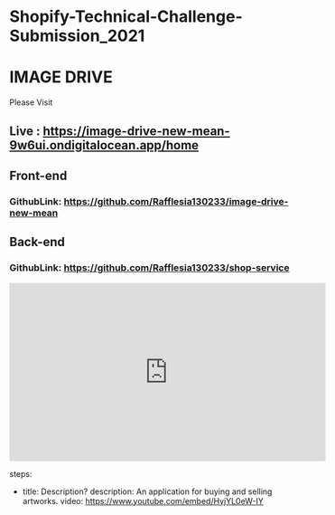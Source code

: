 # Shopify-Technical-Challenge-Submission_2021

# IMAGE DRIVE
Please Visit
## Live : https://image-drive-new-mean-9w6ui.ondigitalocean.app/home


## Front-end

### GithubLink: https://github.com/Rafflesia130233/image-drive-new-mean

## Back-end

### GithubLink: https://github.com/Rafflesia130233/shop-service


<iframe width="560" height="315" src="https://www.youtube.com/embed/HyjYL0eW-IY" title="YouTube video player" frameborder="0" allow="accelerometer; autoplay; clipboard-write; encrypted-media; gyroscope; picture-in-picture" allowfullscreen></iframe>

steps:
- title: Description?
  description: An application for buying and selling artworks.
  video: https://www.youtube.com/embed/HyjYL0eW-IY



